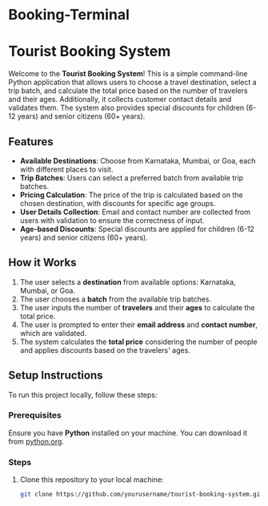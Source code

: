 # Booking-Terminal
# Tourist Booking System

Welcome to the **Tourist Booking System**! This is a simple command-line Python application that allows users to choose a travel destination, select a trip batch, and calculate the total price based on the number of travelers and their ages. Additionally, it collects customer contact details and validates them. The system also provides special discounts for children (6-12 years) and senior citizens (60+ years).

## Features

- **Available Destinations**: Choose from Karnataka, Mumbai, or Goa, each with different places to visit.
- **Trip Batches**: Users can select a preferred batch from available trip batches.
- **Pricing Calculation**: The price of the trip is calculated based on the chosen destination, with discounts for specific age groups.
- **User Details Collection**: Email and contact number are collected from users with validation to ensure the correctness of input.
- **Age-based Discounts**: Special discounts are applied for children (6-12 years) and senior citizens (60+ years).
  
## How it Works

1. The user selects a **destination** from available options: Karnataka, Mumbai, or Goa.
2. The user chooses a **batch** from the available trip batches.
3. The user inputs the number of **travelers** and their **ages** to calculate the total price.
4. The user is prompted to enter their **email address** and **contact number**, which are validated.
5. The system calculates the **total price** considering the number of people and applies discounts based on the travelers' ages.

## Setup Instructions

To run this project locally, follow these steps:

### Prerequisites

Ensure you have **Python** installed on your machine. You can download it from [python.org](https://www.python.org/downloads/).

### Steps

1. Clone this repository to your local machine:
   ```bash
   git clone https://github.com/yourusername/tourist-booking-system.git
